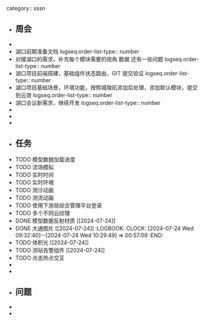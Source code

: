 category:: sssn

- ## 周会
-
- 湖口前期准备文档
  logseq.order-list-type:: number
- 对接湖口的需求，补充每个模块需要的视角 数据 还有一些问题
  logseq.order-list-type:: number
- 湖口项目前端搭建，基础组件状态路由，GIT 提交验证
  logseq.order-list-type:: number
- 湖口项目基础场景，环境功能，按照城陵矶添加后处理，添加默认模块，提交到云效
  logseq.order-list-type:: number
- 湖口会议新需求，继续开发
  logseq.order-list-type:: number
-
-
-
- ## 任务
- TODO 模型数据加载进度
- TODO 流场模拟
- TODO 实时时间
- TODO  实时环境
- TODO 测沙动画
- TODO 测流动画
- TODO 使用下游局综合管理平台登录
- TODO 多个不同云纹理
- DONE 模型数据反射材质 [[2024-07-24]]
- DONE 大通图片 [[2024-07-24]]
  :LOGBOOK:
  CLOCK: [2024-07-24 Wed 09:32:40]--[2024-07-24 Wed 10:29:49] =>  00:57:09
  :END:
- TODO 体积光 [[2024-07-24]]
- TODO 测站告警组件 [[2024-07-24]]
- TODO 点击热点交互
-
-
- ## 问题
-
-